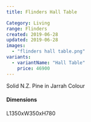 ```yaml
---
title: Flinders Hall Table

Category: Living
range: Flinders
created: 2019-06-28
updated: 2019-06-28
images:
  - "flinders hall table.png"
variants:
  - variantName: "Hall Table"
    price: 46900
---
```


Solid N.Z. Pine in Jarrah Colour

#### Dimensions

  L1350xW350xH780
